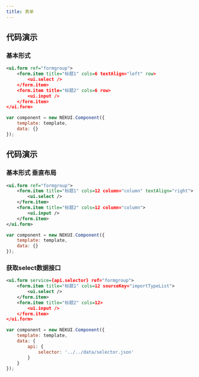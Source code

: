 ```yaml
---
title: 表单
---
```


## 代码演示

### 基本形式

<!-- demo_start -->
<div class="m-example"></div>

```xml
<ui.form ref="formgroup">
    <form.item title="标题1" cols=6 textAlign="left" row>
        <ui.select />
    </form.item>
    <form.item title="标题2" cols=6 row>
        <ui.input />
    </form.item>
</ui.form>
```

```javascript
var component = new NEKUI.Component({
    template: template,
    data: {}
});
```
<!-- demo_end -->

## 代码演示

### 基本形式 垂直布局

<!-- demo_start -->
<div class="m-example"></div>

```xml
<ui.form ref="formgroup">
    <form.item title="标题1" cols=12 column="column" textAlign="right">
        <ui.select />
    </form.item>
    <form.item title="标题2" cols=12 column="column">
        <ui.input />
    </form.item>
</ui.form>
```

```javascript
var component = new NEKUI.Component({
    template: template,
    data: {}
});
```
<!-- demo_end --> 

### 获取select数据接口

<!-- demo_start -->
<div class="m-example"></div>

```xml
<ui.form service={api.selector} ref="formgroup">
    <form.item title="标题1" cols=12 sourceKey="importTypeList">
        <ui.select />
    </form.item>
    <form.item title="标题2" cols=12>
        <ui.input />
    </form.item>
</ui.form>
```

```javascript
var component = new NEKUI.Component({
    template: template,
    data: {
        api: {
            selector: '../../data/selector.json'
        }
    }
});
```
<!-- demo_end -->
